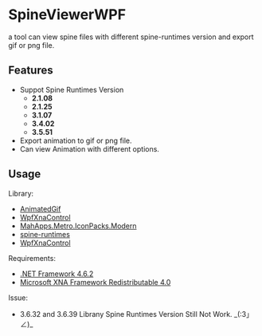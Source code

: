 # SpineViewerWPF
a tool can view spine files with different spine-runtimes version and export gif or png file.

## Features
* Suppot Spine Runtimes Version 
  * **2.1.08**
  * **2.1.25**
  * **3.1.07**
  * **3.4.02**
  * **3.5.51**
* Export animation to gif or png file.
* Can view Animation with different options.


## Usage

Library:
- [AnimatedGif](https://github.com/mrousavy/AnimatedGif)
- [WpfXnaControl](https://github.com/erickeek/WpfXnaControl)
- [MahApps.Metro.IconPacks.Modern](https://github.com/MahApps/MahApps.Metro.IconPacks)
- [spine-runtimes](https://github.com/EsotericSoftware/spine-runtimes)
- [WpfXnaControl](https://github.com/erickeek/WpfXnaControl)


Requirements:
- [.NET Framework 4.6.2](http://go.microsoft.com/fwlink/?linkid=780600)
- [Microsoft XNA Framework Redistributable 4.0](https://www.microsoft.com/en-us/download/details.aspx?id=20914)

Issue:
* 3.6.32 and 3.6.39 Librany Spine Runtimes Version Still Not Work. \_(:3」∠)\_
